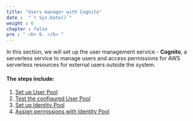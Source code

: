 ```yaml
---
title: "Users manager with Cognito"
date :  "`r Sys.Date()`" 
weight : 6
chapter : false
pre : " <b> 6. </b> "
---
```


In this section, we will set up the user management service - **Cognito**, a serverless service to manage users and access permissions for AWS serverless resources for external users outside the system.

#### The steps include:
1. [Set up User Pool](6.1.UserPoolSetup/)
2. [Test the configured User Pool](6.2.LocalUserPooltest/)
3. [Set up Identity Pool](6.3.IdentityPoolSetup/)
4. [Assign permissions with Identity Pool](6.4.IdentityPoolRole/)
